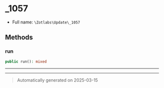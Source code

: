 
# _1057





* Full name: `\Zotlabs\Update\_1057`




## Methods


### run



```php
public run(): mixed
```












***


***
> Automatically generated on 2025-03-15
